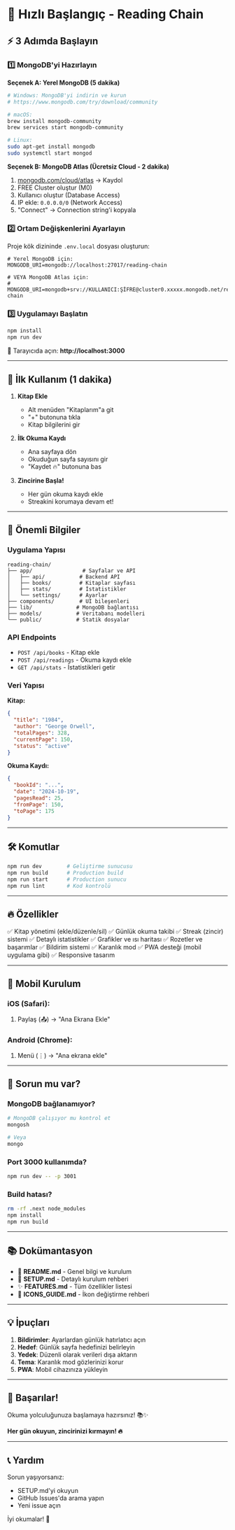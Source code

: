 # 🚀 Hızlı Başlangıç - Reading Chain

## ⚡ 3 Adımda Başlayın

### 1️⃣ MongoDB'yi Hazırlayın

**Seçenek A: Yerel MongoDB (5 dakika)**
```bash
# Windows: MongoDB'yi indirin ve kurun
# https://www.mongodb.com/try/download/community

# macOS:
brew install mongodb-community
brew services start mongodb-community

# Linux:
sudo apt-get install mongodb
sudo systemctl start mongod
```

**Seçenek B: MongoDB Atlas (Ücretsiz Cloud - 2 dakika)**
1. [mongodb.com/cloud/atlas](https://mongodb.com/cloud/atlas) → Kaydol
2. FREE Cluster oluştur (M0)
3. Kullanıcı oluştur (Database Access)
4. IP ekle: `0.0.0.0/0` (Network Access)
5. "Connect" → Connection string'i kopyala

### 2️⃣ Ortam Değişkenlerini Ayarlayın

Proje kök dizininde `.env.local` dosyası oluşturun:

```env
# Yerel MongoDB için:
MONGODB_URI=mongodb://localhost:27017/reading-chain

# VEYA MongoDB Atlas için:
# MONGODB_URI=mongodb+srv://KULLANICI:ŞİFRE@cluster0.xxxxx.mongodb.net/reading-chain
```

### 3️⃣ Uygulamayı Başlatın

```bash
npm install
npm run dev
```

🎉 Tarayıcıda açın: **http://localhost:3000**

---

## 📱 İlk Kullanım (1 dakika)

1. **Kitap Ekle**
   - Alt menüden "Kitaplarım"a git
   - "+" butonuna tıkla
   - Kitap bilgilerini gir

2. **İlk Okuma Kaydı**
   - Ana sayfaya dön
   - Okuduğun sayfa sayısını gir
   - "Kaydet 🔥" butonuna bas

3. **Zincirine Başla!**
   - Her gün okuma kaydı ekle
   - Streakini korumaya devam et!

---

## 🎯 Önemli Bilgiler

### Uygulama Yapısı
```
reading-chain/
├── app/                # Sayfalar ve API
│   ├── api/           # Backend API
│   ├── books/         # Kitaplar sayfası
│   ├── stats/         # İstatistikler
│   └── settings/      # Ayarlar
├── components/        # UI bileşenleri
├── lib/              # MongoDB bağlantısı
├── models/           # Veritabanı modelleri
└── public/           # Statik dosyalar
```

### API Endpoints
- `POST /api/books` - Kitap ekle
- `POST /api/readings` - Okuma kaydı ekle
- `GET /api/stats` - İstatistikleri getir

### Veri Yapısı

**Kitap:**
```json
{
  "title": "1984",
  "author": "George Orwell",
  "totalPages": 328,
  "currentPage": 150,
  "status": "active"
}
```

**Okuma Kaydı:**
```json
{
  "bookId": "...",
  "date": "2024-10-19",
  "pagesRead": 25,
  "fromPage": 150,
  "toPage": 175
}
```

---

## 🛠 Komutlar

```bash
npm run dev        # Geliştirme sunucusu
npm run build      # Production build
npm run start      # Production sunucu
npm run lint       # Kod kontrolü
```

---

## 🔥 Özellikler

✅ Kitap yönetimi (ekle/düzenle/sil)
✅ Günlük okuma takibi
✅ Streak (zincir) sistemi
✅ Detaylı istatistikler
✅ Grafikler ve ısı haritası
✅ Rozetler ve başarımlar
✅ Bildirim sistemi
✅ Karanlık mod
✅ PWA desteği (mobil uygulama gibi)
✅ Responsive tasarım

---

## 📱 Mobil Kurulum

### iOS (Safari):
1. Paylaş (📤) → "Ana Ekrana Ekle"

### Android (Chrome):
1. Menü (⋮) → "Ana ekrana ekle"

---

## 🐛 Sorun mu var?

### MongoDB bağlanamıyor?
```bash
# MongoDB çalışıyor mu kontrol et
mongosh

# Veya
mongo
```

### Port 3000 kullanımda?
```bash
npm run dev -- -p 3001
```

### Build hatası?
```bash
rm -rf .next node_modules
npm install
npm run build
```

---

## 📚 Dokümantasyon

- 📖 **README.md** - Genel bilgi ve kurulum
- 🚀 **SETUP.md** - Detaylı kurulum rehberi
- ✨ **FEATURES.md** - Tüm özellikler listesi
- 🎨 **ICONS_GUIDE.md** - İkon değiştirme rehberi

---

## 💡 İpuçları

1. **Bildirimler**: Ayarlardan günlük hatırlatıcı açın
2. **Hedef**: Günlük sayfa hedefinizi belirleyin
3. **Yedek**: Düzenli olarak verileri dışa aktarın
4. **Tema**: Karanlık mod gözlerinizi korur
5. **PWA**: Mobil cihazınıza yükleyin

---

## 🎉 Başarılar!

Okuma yolculuğunuza başlamaya hazırsınız! 📚✨

**Her gün okuyun, zincirinizi kırmayın! 🔥**

---

## 📞 Yardım

Sorun yaşıyorsanız:
- SETUP.md'yi okuyun
- GitHub Issues'da arama yapın
- Yeni issue açın

İyi okumalar! 📖

